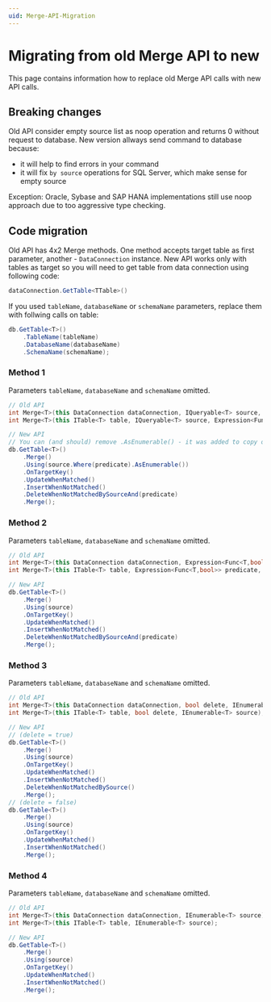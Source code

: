 ```yaml
---
uid: Merge-API-Migration
---
```

# Migrating from old Merge API to new

This page contains information how to replace old Merge API calls with new API calls.  

## Breaking changes

Old API consider empty source list as noop operation and returns 0 without request to database. New version allways send command to database because:

- it will help to find errors in your command
- it will fix `by source` operations for SQL Server, which make sense for empty source

Exception: Oracle, Sybase and SAP HANA implementations still use noop approach due to too aggressive type checking.

## Code migration

Old API has 4x2 Merge methods. One method accepts target table as first parameter, another - `DataConnection` instance. New API works only with tables as target so you will need to get table from data connection using following code:

```cs
dataConnection.GetTable<TTable>()
```

If you used `tableName`, `databaseName` or `schemaName` parameters, replace them with follwing calls on table:
```cs
db.GetTable<T>()
    .TableName(tableName)
    .DatabaseName(databaseName)
    .SchemaName(schemaName);
```

### Method 1

Parameters `tableName`, `databaseName` and `schemaName` omitted.

```cs
// Old API
int Merge<T>(this DataConnection dataConnection, IQueryable<T> source, Expression<Func<T,bool>> predicate);
int Merge<T>(this ITable<T> table, IQueryable<T> source, Expression<Func<T,bool>> predicate);

// New API
// You can (and should) remove .AsEnumerable() - it was added to copy old behavior
db.GetTable<T>()
    .Merge()
    .Using(source.Where(predicate).AsEnumerable())
    .OnTargetKey()
    .UpdateWhenMatched()
    .InsertWhenNotMatched()
    .DeleteWhenNotMatchedBySourceAnd(predicate)
    .Merge();
```

### Method 2

Parameters `tableName`, `databaseName` and `schemaName` omitted.

```cs
// Old API
int Merge<T>(this DataConnection dataConnection, Expression<Func<T,bool>> predicate, IEnumerable<T> source)
int Merge<T>(this ITable<T> table, Expression<Func<T,bool>> predicate, IEnumerable<T> source);

// New API
db.GetTable<T>()
    .Merge()
    .Using(source)
    .OnTargetKey()
    .UpdateWhenMatched()
    .InsertWhenNotMatched()
    .DeleteWhenNotMatchedBySourceAnd(predicate)
    .Merge();
```

### Method 3

Parameters `tableName`, `databaseName` and `schemaName` omitted.

```cs
// Old API
int Merge<T>(this DataConnection dataConnection, bool delete, IEnumerable<T> source);
int Merge<T>(this ITable<T> table, bool delete, IEnumerable<T> source);

// New API
// (delete = true)
db.GetTable<T>()
    .Merge()
    .Using(source)
    .OnTargetKey()
    .UpdateWhenMatched()
    .InsertWhenNotMatched()
    .DeleteWhenNotMatchedBySource()
    .Merge();
// (delete = false)
db.GetTable<T>()
    .Merge()
    .Using(source)
    .OnTargetKey()
    .UpdateWhenMatched()
    .InsertWhenNotMatched()
    .Merge();
```

### Method 4

Parameters `tableName`, `databaseName` and `schemaName` omitted.

```cs
// Old API
int Merge<T>(this DataConnection dataConnection, IEnumerable<T> source);
int Merge<T>(this ITable<T> table, IEnumerable<T> source);

// New API
db.GetTable<T>()
    .Merge()
    .Using(source)
    .OnTargetKey()
    .UpdateWhenMatched()
    .InsertWhenNotMatched()
    .Merge();
```
